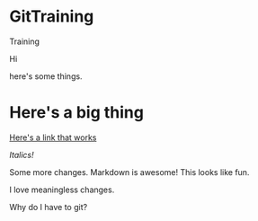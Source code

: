 # GitTraining
Training

Hi

here's some things.

# Here's a big thing

[Here's a link that works](www.google.com)

*Italics!*

Some more changes.
Markdown is awesome!
This looks like fun.


I love meaningless changes.

Why do I have to git?
